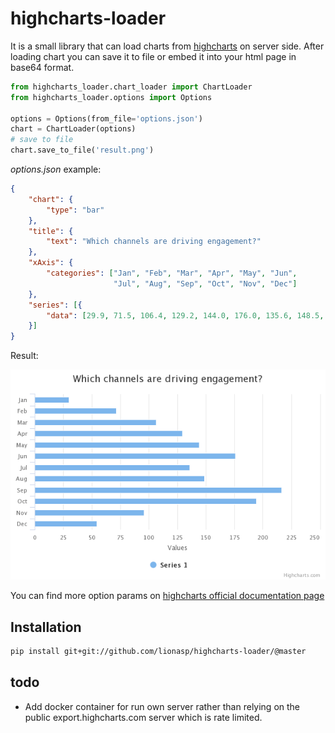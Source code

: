 highcharts-loader
=================

It is a small library that can load charts from [highcharts](http://highcharts.com/) on server side. 
After loading chart you can save it to file or embed it into your html page in base64 format. 

```python
from highcharts_loader.chart_loader import ChartLoader
from highcharts_loader.options import Options

options = Options(from_file='options.json')
chart = ChartLoader(options)
# save to file
chart.save_to_file('result.png')
```

*options.json* example:
```json
{
    "chart": {
        "type": "bar"
    },
    "title": {
        "text": "Which channels are driving engagement?"
    },
    "xAxis": {
        "categories": ["Jan", "Feb", "Mar", "Apr", "May", "Jun",
                       "Jul", "Aug", "Sep", "Oct", "Nov", "Dec"]
    },
    "series": [{
        "data": [29.9, 71.5, 106.4, 129.2, 144.0, 176.0, 135.6, 148.5, 216.4, 194.1, 95.6, 54.4]
    }]
}
```

Result:

![result](https://raw.githubusercontent.com/lionasp/highcharts-loader/master/result.png)

You can find more option params on [highcharts official documentation page](https://api.highcharts.com/highcharts/)

## Installation
```bash
pip install git+git://github.com/lionasp/highcharts-loader/@master
```

## todo
* Add docker container for run own server rather than relying on the public export.highcharts.com server which is rate limited.